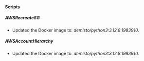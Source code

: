 
#### Scripts

##### AWSRecreateSG

- Updated the Docker image to: *demisto/python3:3.12.8.1983910*.

##### AWSAccountHierarchy

- Updated the Docker image to: *demisto/python3:3.12.8.1983910*.

